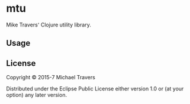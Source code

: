 # mtu

Mike Travers՚ Clojure utility library.

## Usage



## License

Copyright © 2015-7 Michael Travers

Distributed under the Eclipse Public License either version 1.0 or (at
your option) any later version.
